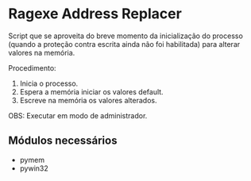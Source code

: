 # Ragexe Address Replacer

Script que se aproveita do breve momento da inicialização do processo (quando a proteção contra escrita ainda não foi habilitada) para alterar valores na memória.

Procedimento:
1. Inicia o processo.
2. Espera a memória iniciar os valores default.
3. Escreve na memória os valores alterados.

OBS: Executar em modo de administrador.

## Módulos necessários

- pymem
- pywin32

